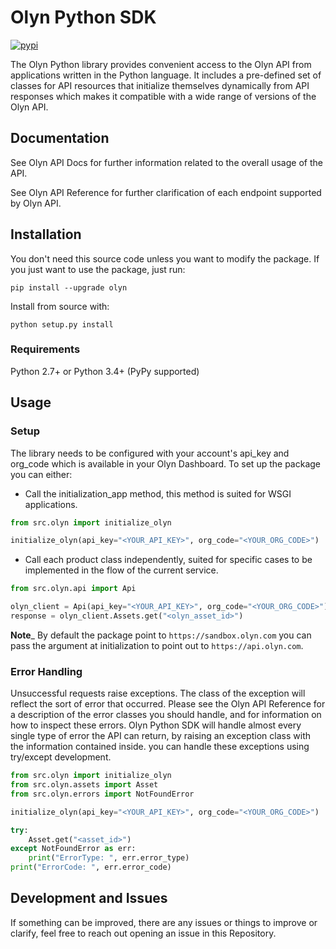Olyn Python SDK 
===============
[![pypi](https://img.shields.io/static/v1?label=PyPi&message=0.0.4r&color=5efa08)](https://pypi.python.org/pypi/olyn)

The Olyn Python library provides convenient access to the Olyn API from applications written in the Python language. It includes a pre-defined set of classes for API resources that initialize themselves dynamically from API responses which makes it compatible with a wide range of versions of the Olyn API.

## Documentation
See Olyn API Docs for further information related to the overall usage of the API.

See Olyn API Reference for further clarification of each endpoint supported by Olyn API.

## Installation
You don't need this source code unless you want to modify the package. If you just want to use the package, just run:
```shell
pip install --upgrade olyn
```
Install from source with:
```shell
python setup.py install
```
### Requirements
Python 2.7+ or Python 3.4+ (PyPy supported)

## Usage
### Setup
The library needs to be configured with your account's api_key and org_code which is available in your Olyn Dashboard.
To set up the package you can either:
- Call the initialization_app method, this method is suited for WSGI applications.

```python
from src.olyn import initialize_olyn

initialize_olyn(api_key="<YOUR_API_KEY>", org_code="<YOUR_ORG_CODE>")
```
- Call each product class independently, suited for specific cases to be implemented in the flow of the current service.

```python
from src.olyn.api import Api

olyn_client = Api(api_key="<YOUR_API_KEY>", org_code="<YOUR_ORG_CODE>")
response = olyn_client.Assets.get("<olyn_asset_id>")
```
__Note___ By default the package point to `https://sandbox.olyn.com` you can pass the argument at initialization to point out to `https://api.olyn.com`. 
### Error Handling
Unsuccessful requests raise exceptions. The class of the exception will reflect the sort of error that occurred. Please see the Olyn API Reference for a description of the error classes you should handle, and for information on how to inspect these errors.
Olyn Python SDK will handle almost every single type of error the API can return, by raising an exception class with the information contained inside. you can handle these exceptions using try/except development.

````python
from src.olyn import initialize_olyn
from src.olyn.assets import Asset
from src.olyn.errors import NotFoundError

initialize_olyn(api_key="<YOUR_API_KEY>", org_code="<YOUR_ORG_CODE>")

try:
    Asset.get("<asset_id>")
except NotFoundError as err:
    print("ErrorType: ", err.error_type)
print("ErrorCode: ", err.error_code)

````
## Development and Issues
If something can be improved, there are any issues or things to improve or clarify, feel free to reach out opening an issue in this Repository.